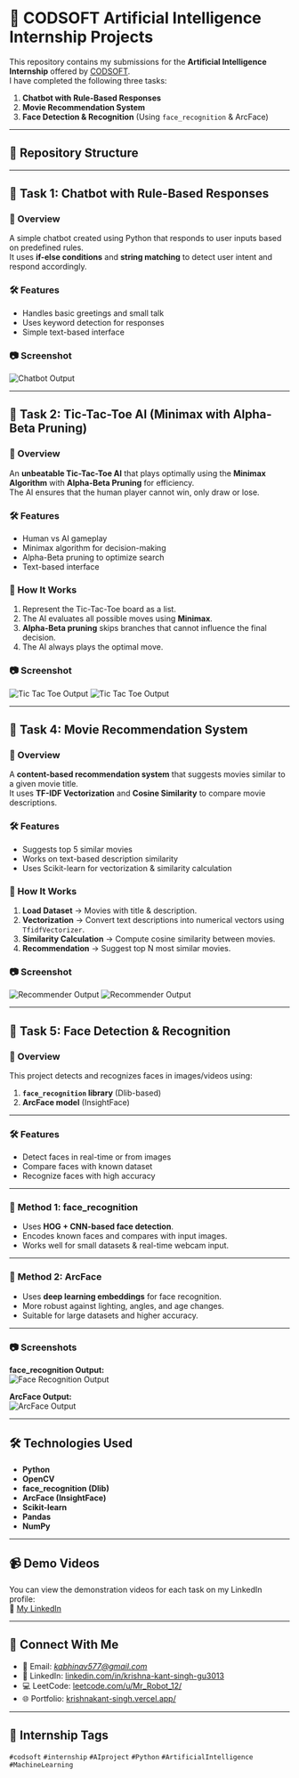 # 🚀 CODSOFT Artificial Intelligence Internship Projects

This repository contains my submissions for the **Artificial Intelligence Internship** offered by [CODSOFT](https://www.codsoft.in).  
I have completed the following three tasks:

1. **Chatbot with Rule-Based Responses**
2. **Movie Recommendation System**
3. **Face Detection & Recognition** (Using `face_recognition` & ArcFace)

---

## 📂 Repository Structure

---

## 📌 **Task 1: Chatbot with Rule-Based Responses**

### 🔹 Overview

A simple chatbot created using Python that responds to user inputs based on predefined rules.  
It uses **if-else conditions** and **string matching** to detect user intent and respond accordingly.

### 🛠 Features

- Handles basic greetings and small talk
- Uses keyword detection for responses
- Simple text-based interface

### 📷 Screenshot

![Chatbot Output](Screenshots/chatbot.png)

---

## 📌 **Task 2: Tic-Tac-Toe AI (Minimax with Alpha-Beta Pruning)**

### 🔹 Overview

An **unbeatable Tic-Tac-Toe AI** that plays optimally using the **Minimax Algorithm** with **Alpha-Beta Pruning** for efficiency.  
The AI ensures that the human player cannot win, only draw or lose.

### 🛠 Features

- Human vs AI gameplay
- Minimax algorithm for decision-making
- Alpha-Beta pruning to optimize search
- Text-based interface

### 🧠 How It Works

1. Represent the Tic-Tac-Toe board as a list.
2. The AI evaluates all possible moves using **Minimax**.
3. **Alpha-Beta pruning** skips branches that cannot influence the final decision.
4. The AI always plays the optimal move.

### 📷 Screenshot

![Tic Tac Toe Output](Screenshots/tic-tac-toe-1.png)
![Tic Tac Toe Output](Screenshots/tic-tac-toe-2.png)

---

## 📌 **Task 4: Movie Recommendation System**

### 🔹 Overview

A **content-based recommendation system** that suggests movies similar to a given movie title.  
It uses **TF-IDF Vectorization** and **Cosine Similarity** to compare movie descriptions.

### 🛠 Features

- Suggests top 5 similar movies
- Works on text-based description similarity
- Uses Scikit-learn for vectorization & similarity calculation

### 🧠 How It Works

1. **Load Dataset** → Movies with title & description.
2. **Vectorization** → Convert text descriptions into numerical vectors using `TfidfVectorizer`.
3. **Similarity Calculation** → Compute cosine similarity between movies.
4. **Recommendation** → Suggest top N most similar movies.

### 📷 Screenshot

![Recommender Output](Screenshots/rs-1.png)
![Recommender Output](Screenshots/rs-2.png)

---

## 📌 **Task 5: Face Detection & Recognition**

### 🔹 Overview

This project detects and recognizes faces in images/videos using:

1. **`face_recognition` library** (Dlib-based)
2. **ArcFace model** (InsightFace)

---

### 🛠 Features

- Detect faces in real-time or from images
- Compare faces with known dataset
- Recognize faces with high accuracy

---

### 📍 **Method 1: face_recognition**

- Uses **HOG + CNN-based face detection**.
- Encodes known faces and compares with input images.
- Works well for small datasets & real-time webcam input.

---

### 📍 **Method 2: ArcFace**

- Uses **deep learning embeddings** for face recognition.
- More robust against lighting, angles, and age changes.
- Suitable for large datasets and higher accuracy.

---

### 📷 Screenshots

**face_recognition Output:**  
![Face Recognition Output](Screenshots/face-rec.png)

**ArcFace Output:**  
![ArcFace Output](Screenshots/arcface-rec.png)

---

## 🛠 Technologies Used

- **Python**
- **OpenCV**
- **face_recognition (Dlib)**
- **ArcFace (InsightFace)**
- **Scikit-learn**
- **Pandas**
- **NumPy**

---

## 📹 Demo Videos

You can view the demonstration videos for each task on my LinkedIn profile:  
🔗 [My LinkedIn](https://www.linkedin.com/in/krishna-kant-singh-gu3013/)

---

## 🔗 Connect With Me

- 📧 Email: *kabhinav577@gmail.com*
- 💼 LinkedIn: [linkedin.com/in/krishna-kant-singh-gu3013](https://www.linkedin.com/in/krishna-kant-singh-gu3013/)
- 💻 LeetCode: [leetcode.com/u/Mr_Robot_12/](https://leetcode.com/u/Mr_Robot_12/)
- 🌐 Portfolio: [krishnakant-singh.vercel.app/](https://krishnakant-singh.vercel.app/)

---

## 📌 Internship Tags

`#codsoft` `#internship` `#AIproject` `#Python` `#ArtificialIntelligence` `#MachineLearning`
